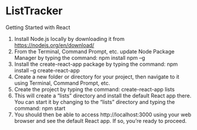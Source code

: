 # ListTracker

Getting Started with React

1. Install Node.js locally by downloading it from https://nodejs.org/en/download/
2. From the Terminal, Command Prompt, etc. update Node Package Manager by typing the command: npm install npm –g
3. Install the create-react-app package by typing the command: npm install –g create-react-app
4. Create a new folder or directory for your project, then navigate to it using Terminal, Command Prompt, etc.
5. Create the project by typing the command: create-react-app lists
6. This will create a “lists” directory and install the default React app there. You can start it by changing to the “lists” directory and typing the command: npm start
7. You should then be able to access http://localhost:3000 using your web browser and see the default React app. If so, you’re ready to proceed.
